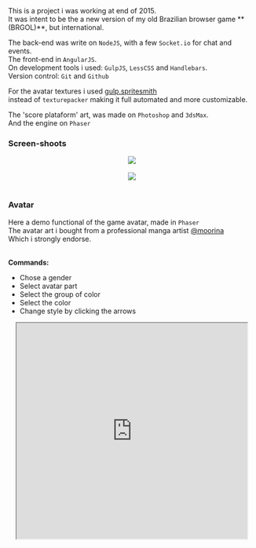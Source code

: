 <!-- header
title: Heroes of Soccer
header: true
date: 01/17/2017
author: webcaetano
cover: images/posts/cover/HoS.jpg
thumb: images/posts/thumb/HoS.jpg
tags:
	- Indie Game
	- Phaser
header -->
<div class="post-content">
This is a project i was working at end of 2015.<br>
It was intent to be the a new version of my old Brazilian browser game **(BRGOL)**, but international.<br>

The back-end was write on `NodeJS`, with a few `Socket.io` for chat and events.<br>
The front-end in `AngularJS`. <br>
On development tools i used: `GulpJS`, `LessCSS` and `Handlebars`.<br>
Version control: `Git` and `Github`

For the avatar textures i used [gulp.spritesmith](https://github.com/twolfson/gulp.spritesmith)<br>
instead of `texturepacker` making it full automated and more customizable. 

The 'score plataform' art, was made on `Photoshop` and `3dsMax`.<br>
And the engine on `Phaser`<br>

### Screen-shoots

<div align="center">
<img style="max-width: 900px; height:auto" src="http://i.imgur.com/PexSJpM.png"><br><br>
<img src="http://i.imgur.com/6af8BLK.jpg"><br><br>
</div>


### Avatar

Here a demo functional of the game avatar, made in `Phaser`<br>
The avatar art i bought from a professional manga artist [@moorina](https://twitter.com/booniecake)<br>
Which i strongly endorse.<br><br>

**Commands:**<br>
- Chose a gender
- Select avatar part
- Select the group of color
- Select the color
- Change style by clicking the arrows

<div align="center">
	<iframe src="https://webcaetano.github.io/heroes-avatar/" width="470" height="440" scrolling="no"></iframe>
</div>
</div>
